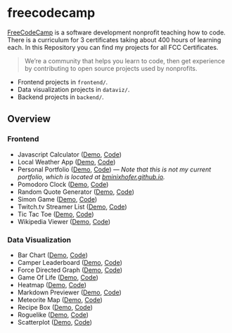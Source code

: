 # freecodecamp

[FreeCodeCamp](www.freecodecamp.com) is a software development nonprofit teaching how to code. There is a curriculum for 3 certificates taking about 400 hours of learning each.  In this Repository you can find my projects for all FCC Certificates.

> We’re a community that helps you learn to code, then get experience by contributing to open source projects used by nonprofits.

- Frontend projects in `frontend/`.
- Data visualization projects in `dataviz/`.
- Backend projects in `backend/`.

## Overview

### Frontend

- Javascript Calculator ([Demo](https://bminixhofer.github.io/freecodecamp/frontend/calculator/), [Code](https://github.com/bminixhofer/freecodecamp/tree/master/frontend/calculator))
- Local Weather App ([Demo](https://bminixhofer.github.io/freecodecamp/frontend/local-weather-map/), [Code](https://github.com/bminixhofer/freecodecamp/tree/master/frontend/local-weather-map))
- Personal Portfolio ([Demo](https://bminixhofer.github.io/freecodecamp/frontend/personal-portfolio/), [Code](https://github.com/bminixhofer/freecodecamp/tree/master/frontend/personal-portfolio)) &mdash; *Note that this is not my current portfolio, which is located at [bminixhofer.github.io](https://bminixhofer.github.io).*
- Pomodoro Clock ([Demo](https://bminixhofer.github.io/freecodecamp/frontend/pomodoro-clock/), [Code](https://github.com/bminixhofer/freecodecamp/tree/master/frontend/pomodoro-clock))
- Random Quote Generator ([Demo](https://bminixhofer.github.io/freecodecamp/frontend/random-quotes/), [Code](https://github.com/bminixhofer/freecodecamp/tree/master/frontend/random-quotes))
- Simon Game ([Demo](https://bminixhofer.github.io/freecodecamp/frontend/simon-game/), [Code](https://github.com/bminixhofer/freecodecamp/tree/master/frontend/simon-game))
- Twitch.tv Streamer List ([Demo](https://bminixhofer.github.io/freecodecamp/frontend/streamer-list/), [Code](https://github.com/bminixhofer/freecodecamp/tree/master/frontend/streamer-list))
- Tic Tac Toe ([Demo](https://bminixhofer.github.io/freecodecamp/frontend/tic-tac-toe/), [Code](https://github.com/bminixhofer/freecodecamp/tree/master/frontend/tic-tac-toe))
- Wikipedia Viewer ([Demo](https://bminixhofer.github.io/freecodecamp/frontend/wikipedia-viewer/), [Code](https://github.com/bminixhofer/freecodecamp/tree/master/frontend/wikipedia-viewer))

### Data Visualization

- Bar Chart ([Demo](https://bminixhofer.github.io/freecodecamp/dataviz/barchart), [Code](https://github.com/bminixhofer/freecodecamp/tree/master/dataviz/barchart))
- Camper Leaderboard ([Demo](https://bminixhofer.github.io/freecodecamp/dataviz/camper-leaderboard), [Code](https://github.com/bminixhofer/freecodecamp/tree/master/dataviz/camper-leaderboard))
- Force Directed Graph ([Demo](https://bminixhofer.github.io/freecodecamp/dataviz/forcegraph), [Code](https://github.com/bminixhofer/freecodecamp/tree/master/dataviz/forcegraph))
- Game Of Life ([Demo](https://bminixhofer.github.io/freecodecamp/dataviz/game-of-life), [Code](https://github.com/bminixhofer/freecodecamp/tree/master/dataviz/game-of-life))
- Heatmap ([Demo](https://bminixhofer.github.io/freecodecamp/dataviz/heatmap), [Code](https://github.com/bminixhofer/freecodecamp/tree/master/dataviz/heatmap))
- Markdown Previewer ([Demo](https://bminixhofer.github.io/freecodecamp/dataviz/markdown-previewer), [Code](https://github.com/bminixhofer/freecodecamp/tree/master/dataviz/markdown-previewer))
- Meteorite Map ([Demo](https://bminixhofer.github.io/freecodecamp/dataviz/meteoritemap), [Code](https://github.com/bminixhofer/freecodecamp/tree/master/dataviz/meteoritemap))
- Recipe Box ([Demo](https://bminixhofer.github.io/freecodecamp/dataviz/recipe-box), [Code](https://github.com/bminixhofer/freecodecamp/tree/master/dataviz/recipe-box))
- Roguelike ([Demo](https://bminixhofer.github.io/freecodecamp/dataviz/roguelike), [Code](https://github.com/bminixhofer/freecodecamp/tree/master/dataviz/roguelike))
- Scatterplot ([Demo](https://bminixhofer.github.io/freecodecamp/dataviz/scatterplot), [Code](https://github.com/bminixhofer/freecodecamp/tree/master/dataviz/scatterplot))
